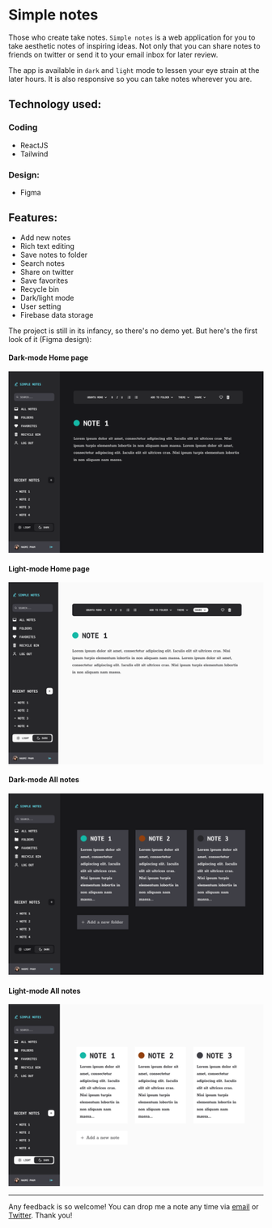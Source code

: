 # Simple notes

Those who create take notes. `Simple notes` is a web application for you to take aesthetic notes of inspiring ideas. Not only that you can share notes to friends on twitter or send it to your email inbox for later review.

The app is available in `dark` and `light` mode to lessen your eye strain at the later hours. It is also responsive so you can take notes wherever you are.

## Technology used: 

### Coding
- ReactJS
- Tailwind

### Design: 
- Figma

## Features:
- Add new notes
- Rich text editing
- Save notes to folder
- Search notes
- Share on twitter
- Save favorites
- Recycle bin
- Dark/light mode
- User setting
- Firebase data storage

The project is still in its infancy, so there's no demo yet. But here's the first look of it (Figma design):

#### Dark-mode Home page

![Editor-dark](https://github.com/naomi-pham/simple-notes/blob/2edd85b8089da02b3758cbb8c9e734f62d74973f/images/%23editor%20(2).png)

#### Light-mode Home page

![Editor-light](https://github.com/naomi-pham/simple-notes/blob/3fe7801c3c5b08a4f5c9ac45eb745b9769d10a51/images/%23editor%20(3).png)

#### Dark-mode All notes

![All-note-dark](https://github.com/naomi-pham/simple-notes/blob/6e8ed0a074a7ae0ec73f07f7a09a76f612331348/images/%23all-notes.png)

#### Light-mode All notes

![All-note-light](https://github.com/naomi-pham/simple-notes/blob/main/images/%23all-notes%20(1).png)

---

Any feedback is so welcome! You can drop me a note any time via [email](mailto:phambaonguyendn@gmail.com) or [Twitter](https://twitter.com/naomipham_). Thank you!
